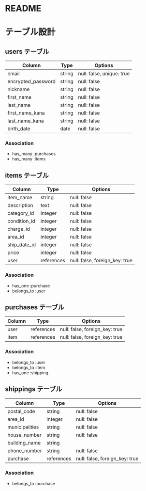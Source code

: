 # README

# テーブル設計

## users テーブル

| Column             | Type   | Options                  |
| ------------------ | ------ | -----------------------  |
| email              | string | null: false, unique: true|
| encrypted_password | string | null: false              |
| nickname           | string | null: false              |
| first_name         | string | null: false              |
| last_name          | string | null: false              |
| first_name_kana    | string | null: false              |
| last_name_kana     | string | null: false              |
| birth_date         | date   | null: false              |

### Association

- has_many :purchases
- has_many :items




## items テーブル

| Column       | Type      | Options                        |
| ------------ | --------- | ------------------------------ |
| item_name    | string    | null: false                    |
| description  | text      | null: false                    |
| category_id  | integer   | null: false                    |
| condition_id | integer   | null: false                    |
| charge_id    | integer   | null: false                    |
| area_id      | integer   | null: false                    |
| ship_date_id | integer   | null: false                    |
| price        | integer   | null: false                    |
| user         | references| null: false, foreign_key: true |

### Association

- has_one :purchase
- belongs_to :user




## purchases テーブル

| Column    | Type      | Options                        |
| --------- | --------- | ------------------------------ |
| user      | references| null: false, foreign_key: true |
| item      | references| null: false, foreign_key: true |


### Association

- belongs_to :user
- belongs_to :item
- has_one :shipping


## shippings テーブル

| Column           | Type      | Options                        |
| ---------------- | --------- | ------------------------------ |
| postal_code      | string    | null: false                    |
| area_id          | integer   | null: false                    |
| municipalities   | string    | null: false                    |
| house_number     | string    | null: false                    |
| building_name    | string    |                                |
| phone_number     | string    | null: false                    |
| purchase         | references| null: false, foreign_key: true |


### Association

- belongs_to :purchase